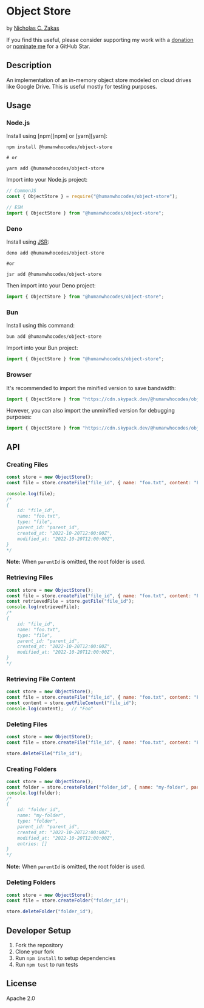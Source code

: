 # Object Store

by [Nicholas C. Zakas](https://humanwhocodes.com)

If you find this useful, please consider supporting my work with a [donation](https://humanwhocodes.com/donate) or [nominate me](https://stars.github.com/nominate/) for a GitHub Star.

## Description

An implementation of an in-memory object store modeled on cloud drives like Google Drive. This is useful mostly for testing purposes.

## Usage

### Node.js

Install using [npm][npm] or [yarn][yarn]:

```
npm install @humanwhocodes/object-store

# or

yarn add @humanwhocodes/object-store
```

Import into your Node.js project:

```js
// CommonJS
const { ObjectStore } = require("@humanwhocodes/object-store");

// ESM
import { ObjectStore } from "@humanwhocodes/object-store";
```

### Deno

Install using [JSR](https://jsr.io):

```shell
deno add @humanwhocodes/object-store

#or

jsr add @humanwhocodes/object-store
```

Then import into your Deno project:

```js
import { ObjectStore } from "@humanwhocodes/object-store";
```

### Bun

Install using this command:

```
bun add @humanwhocodes/object-store
```

Import into your Bun project:

```js
import { ObjectStore } from "@humanwhocodes/object-store";
```

### Browser

It's recommended to import the minified version to save bandwidth:

```js
import { ObjectStore } from "https://cdn.skypack.dev/@humanwhocodes/object-store?min";
```

However, you can also import the unminified version for debugging purposes:

```js
import { ObjectStore } from "https://cdn.skypack.dev/@humanwhocodes/object-store";
```

## API

### Creating Files

```js
const store = new ObjectStore();
const file = store.createFile("file_id", { name: "foo.txt", content: "Foo", parentId: "folder_id" });

console.log(file);
/*
{
    id: "file_id",
    name: "foo.txt",
    type: "file",
    parent_id: "parent_id",
    created_at: "2022-10-20T12:00:00Z",
    modified_at: "2022-10-20T12:00:00Z",
}
*/
```

**Note:** When `parentId` is omitted, the root folder is used.

### Retrieving Files

```js
const store = new ObjectStore();
const file = store.createFile("file_id", { name: "foo.txt", content: "Foo" });
const retrievedFile = store.getFile("file_id");
console.log(retrievedFile);
/*
{
    id: "file_id",
    name: "foo.txt",
    type: "file",
    parent_id: "parent_id",
    created_at: "2022-10-20T12:00:00Z",
    modified_at: "2022-10-20T12:00:00Z",
}
*/
```

### Retrieving File Content

```js
const store = new ObjectStore();
const file = store.createFile("file_id", { name: "foo.txt", content: "Foo" });
const content = store.getFileContent("file_id");
console.log(content);   // "Foo"
```

### Deleting Files

```js
const store = new ObjectStore();
const file = store.createFile("file_id", { name: "foo.txt", content: "Foo" });

store.deleteFile("file_id");
```

### Creating Folders
```js
const store = new ObjectStore();
const folder = store.createFolder("folder_id", { name: "my-folder", parentId: "parent_folder_id" });
console.log(folder);
/*
{
    id: "folder_id",
    name: "my-folder",
    type: "folder",
    parent_id: "parent_id",
    created_at: "2022-10-20T12:00:00Z",
    modified_at: "2022-10-20T12:00:00Z",
    entries: []
}
*/
```

**Note:** When `parentId` is omitted, the root folder is used.

### Deleting Folders

```js
const store = new ObjectStore();
const file = store.createFolder("folder_id");

store.deleteFolder("folder_id");
```



## Developer Setup

1. Fork the repository
2. Clone your fork
3. Run `npm install` to setup dependencies
4. Run `npm test` to run tests

## License

Apache 2.0
